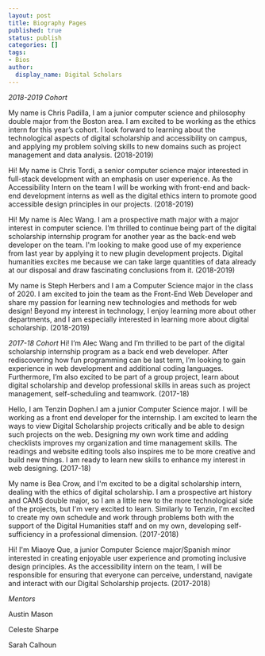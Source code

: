 ```yaml
---
layout: post
title: Biography Pages
published: true
status: publish
categories: []
tags:
- Bios
author:
  display_name: Digital Scholars
---
```


*2018-2019 Cohort*

My name is Chris Padilla, I am a junior computer science and philosophy double major from the Boston area.
I am excited to be working as the ethics intern for this year’s cohort.
I look forward to learning about the technological aspects of digital scholarship and accessibility on campus,
and applying my problem solving skills to new domains such as project management and data analysis. (2018-2019)


Hi! My name is Chris Tordi, a senior computer science major interested in full-stack development with an emphasis
on user experience. As the Accessibility Intern on the team I will be working with front-end and back-end development
interns as well as the digital ethics intern to promote good accessible design principles in our projects. (2018-2019)


Hi! My name is Alec Wang. I am a prospective math major with a major interest in computer science.
I’m thrilled to continue being part of the digital scholarship internship program for another year
as the back-end web developer on the team. I'm looking to make good use of my experience from last year
by applying it to new plugin development projects. Digital humanities excites me because we can take large
quantities of data already at our disposal and draw fascinating conclusions from it. (2018-2019)


My name is Steph Herbers and I am a Computer Science major in the class of 2020.
I am excited to join the team as the Front-End Web Developer and share my passion for learning new technologies
and methods for web design! Beyond my interest in technology, I enjoy learning more about other departments,
and I am especially interested in learning more about digital scholarship. (2018-2019)


*2017-18 Cohort*
Hi! I’m Alec Wang and I’m thrilled to be part of the digital scholarship internship program as a back end web developer.
After rediscovering how fun programming can be last term, I’m looking to gain experience in web development and additional
coding languages. Furthermore, I’m also excited to be part of a group project, learn about digital scholarship and develop
professional skills in areas such as project management, self-scheduling and teamwork. (2017-18)


Hello, I am Tenzin Dophen.I am a junior Computer Science major. I will be working as a front end developer for the internship.
I am excited to learn the ways to view Digital Scholarship projects critically and be able to design such projects on the web.
Designing my own work time and adding checklists improves my organization and time management skills.
The readings and website editing tools also inspires me to be more creative and build new things.
I am ready to learn new skills to enhance my interest in web designing. (2017-18)


My name is Bea Crow, and I'm excited to be a digital scholarship intern, dealing with the ethics of digital scholarship.
I am a prospective art history and CAMS double major, so I am a little new to the more technological side of the projects,
but I'm very excited to learn. Similarly to Tenzin, I'm excited to create my own schedule and work through problems both
with the support of the Digital Humanities staff and on my own,
developing self-sufficiency in a professional dimension. (2017-2018)


Hi! I'm Miaoye Que, a junior Computer Science major/Spanish minor interested in creating enjoyable user experience
and promoting inclusive design principles. As the accessibility intern on the team, I will be responsible for ensuring
that everyone can perceive, understand, navigate and interact with our Digital Scholarship projects. (2017-2018)

*Mentors*

Austin Mason

Celeste Sharpe

Sarah Calhoun
